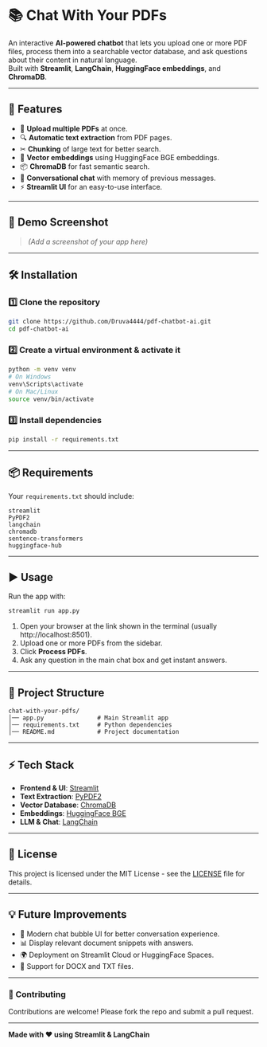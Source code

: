 # 📚 Chat With Your PDFs

An interactive **AI-powered chatbot** that lets you upload one or more PDF files, process them into a searchable vector database, and ask questions about their content in natural language.  
Built with **Streamlit**, **LangChain**, **HuggingFace embeddings**, and **ChromaDB**.

---

## 🚀 Features

- 📂 **Upload multiple PDFs** at once.
- 🔍 **Automatic text extraction** from PDF pages.
- ✂ **Chunking** of large text for better search.
- 🧠 **Vector embeddings** using HuggingFace BGE embeddings.
- 📦 **ChromaDB** for fast semantic search.
- 💬 **Conversational chat** with memory of previous messages.
- ⚡ **Streamlit UI** for an easy-to-use interface.

---

## 📸 Demo Screenshot

> *(Add a screenshot of your app here)*

---

## 🛠️ Installation

### 1️⃣ Clone the repository
```bash
git clone https://github.com/Druva4444/pdf-chatbot-ai.git
cd pdf-chatbot-ai
```

### 2️⃣ Create a virtual environment & activate it
```bash
python -m venv venv
# On Windows
venv\Scripts\activate
# On Mac/Linux
source venv/bin/activate
```

### 3️⃣ Install dependencies
```bash
pip install -r requirements.txt
```

---

## 📦 Requirements

Your `requirements.txt` should include:
```
streamlit
PyPDF2
langchain
chromadb
sentence-transformers
huggingface-hub
```

---

## ▶️ Usage

Run the app with:
```bash
streamlit run app.py
```

1. Open your browser at the link shown in the terminal (usually http://localhost:8501).
2. Upload one or more PDFs from the sidebar.
3. Click **Process PDFs**.
4. Ask any question in the main chat box and get instant answers.

---

## 📂 Project Structure

```
chat-with-your-pdfs/
│── app.py               # Main Streamlit app
│── requirements.txt     # Python dependencies
│── README.md            # Project documentation
```

---

## ⚡ Tech Stack

- **Frontend & UI**: [Streamlit](https://streamlit.io/)
- **Text Extraction**: [PyPDF2](https://pypi.org/project/PyPDF2/)
- **Vector Database**: [ChromaDB](https://www.trychroma.com/)
- **Embeddings**: [HuggingFace BGE](https://huggingface.co/)
- **LLM & Chat**: [LangChain](https://www.langchain.com/)

---

## 📜 License

This project is licensed under the MIT License - see the [LICENSE](LICENSE) file for details.

---

## 💡 Future Improvements

- 🌈 Modern chat bubble UI for better conversation experience.
- 📊 Display relevant document snippets with answers.
- 🌍 Deployment on Streamlit Cloud or HuggingFace Spaces.
- 📁 Support for DOCX and TXT files.

---

### 🤝 Contributing

Contributions are welcome! Please fork the repo and submit a pull request.

---

**Made with ❤️ using Streamlit & LangChain**
